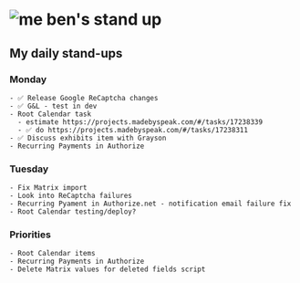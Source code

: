 # ![me](https://avatars2.githubusercontent.com/u/5232044?s=50&v=4) ben's stand up

## My daily stand-ups

### Monday
  
    - ✅ Release Google ReCaptcha changes
    - ✅ G&L - test in dev
    - Root Calendar task
      - estimate https://projects.madebyspeak.com/#/tasks/17238339
      - ✅ do https://projects.madebyspeak.com/#/tasks/17238311
    - ✅ Discuss exhibits item with Grayson
    - Recurring Payments in Authorize
    
### Tuesday

    - Fix Matrix import
    - Look into ReCaptcha failures
    - Recurring Pyament in Authorize.net - notification email failure fix
    - Root Calendar testing/deploy?
    
### Priorities 
   
    - Root Calendar items
    - Recurring Payments in Authorize
    - Delete Matrix values for deleted fields script
